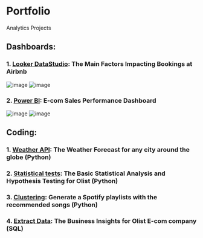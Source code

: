 # Portfolio
Analytics Projects

## **Dashboards:**
### 1. [Looker DataStudio](https://lookerstudio.google.com/u/1/reporting/8fa1b038-723d-4b68-af55-136376ab2151/page/p_2nkwl3hmgd): The Main Factors Impacting Bookings at Airbnb
![image](https://github.com/AnnaLazarieva/Portfolio/assets/157623435/eebbd139-dc0b-4df3-97c8-f6bbcdfa6c8a)
![image](https://github.com/AnnaLazarieva/Portfolio/assets/157623435/338e18ed-c07f-414d-84e7-9c5fed20d6f9)

### 2. [Power BI](https://raw.githubusercontent.com/AnnaLazarieva/Portfolio/main/PBI_TheLook_Sales_Dashboard.pbix): E-com Sales Performance Dashboard
![image](https://github.com/AnnaLazarieva/Portfolio/assets/157623435/4c3fedb4-7754-4bb5-afd4-cf65f0889d81)
![image](https://github.com/AnnaLazarieva/Portfolio/assets/157623435/14b8e81b-5f05-42ef-93eb-109518005b02)

## **Coding:**
### 1. [Weather API](https://github.com/AnnaLazarieva/Portfolio/blob/main/Weather_API_Python.ipynb): The Weather Forecast for any city around the globe (Python)
### 2. [Statistical tests](https://github.com/AnnaLazarieva/Portfolio/blob/main/Statistical_Tests_Olist_Python.ipynb): The Basic Statistical Analysis and Hypothesis Testing for Olist (Python)
### 3. [Clustering](https://github.com/AnnaLazarieva/Portfolio/blob/main/Clustering_Spotify_Python.ipynb): Generate a Spotify playlists with the recommended songs (Python)
### 4. [Extract Data](https://github.com/AnnaLazarieva/Portfolio/blob/main/SQL_E-commerce_Olist.sql): The Business Insights for Olist E-com company (SQL)

